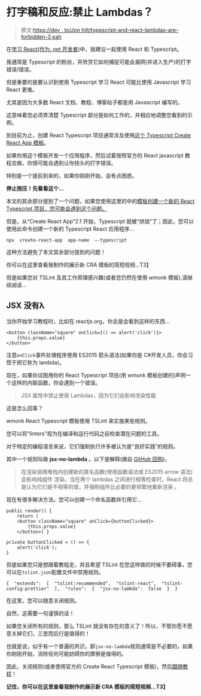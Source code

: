# 打字稿和反应:禁止 Lambdas？

> 原文:[https://dev . to/Jon hilt/typescript-and-react-lambdas-are-forbidden-3 eah](https://dev.to/jonhilt/typescript-and-react-lambdas-are-forbidden-3eah)

在[学习 React(作为. net 开发者)](https://dev.to/jonhilt/diary-of-a-net-developer---learning-react-4o5f)中，我建议一起使用 React 和 Typescript。

我通常是 Typescript 的粉丝，并欣赏它如何捕捉可能会漏网(并进入生产)的打字错误/错误。

但是重要的是要认识到使用 Typescript 学习 React 可能比使用 Javascript 学习 React 更难。

尤其是因为大多数 React 文档、教程、博客帖子都是用 Javascript 编写的。

这意味着您必须弄清楚 Typescript 部分是如何工作的，并相应地调整您看到的示例。

到目前为止，创建 React Typescript 项目通常涉及使用[这个 Typescript Create React App 模板](https://github.com/wmonk/create-react-app-typescript)。

如果你用这个模板开发一个应用程序，然后试着按照官方的 React javascript 教程去做，你很可能会遇到让你挠头的打字错误。

特别是一个提前到来的，如果你刚刚开始，会有点困惑。

**停止按压！先看看这个...**

本文的其余部分提到了一个问题，如果您使用这里的中的[模板创建一个新的 React Typescript 项目，您可能会遇到这个问题。](https://github.com/wmonk/create-react-app-typescript)

但是，从“Create React App”2.1 开始，Typescript 就被“烘焙”了；因此，您可以使用此命令创建一个新的 Typescript React 应用程序...

```
npx  create-react-app  app-name  —-typescript 
```

这种方法避免了本文其余部分提到的问题！

你可以在这里查看我制作的展示新 CRA 模板的简短视频...T3】

但是如果您对 TSLint 及其工作原理感兴趣(或者您仍然在使用 wmonk 模板),请继续阅读...

## [](#jsx-no-lambda)JSX 没有λ

当你开始学习教程时，比如在 reactjs.org，你总是会看到这样的东西...

```
<button className="square" onClick={() => alert('click')}>
    {this.props.value}
</button> 
```

注意`onClick`事件处理程序使用 ES2015 箭头语法(如果你是 C#开发人员，你会习惯于把它称为 lambda)。

现在，如果你试图用你的 React Typescript 项目(用 wmonk 模板创建的)声明一个这样的内联函数，你会遇到一个错误。

> JSX 属性中禁止使用 Lambdas，因为它们会影响渲染性能

这是怎么回事？

wmonk React Typescript 模板使用 TSLint 来实施某些规则。

您可以将“linters”视为在编译和运行代码之前检查潜在问题的工具。

对于特定的编程语言来说，它们强制执行许多被认为是“良好实践”的规则。

其中一个规则叫做 **jsx-no-lambda** 。以下是解释(摘自 [GitHub 回购](https://github.com/palantir/tslint-react))。

> 在渲染调用堆栈内创建新的匿名函数(使用函数语法或 ES2015 arrow 语法)会影响纯组件
> 渲染。当在两个 lambdas 之间进行相等检查时，React 将总是认为它们是不相等的值，并强制组件比必要的更频繁地重新渲染
> 。

现在有很多解决方法。您可以创建一个命名函数并引用它...

```
public render() {
    return (
    <button className="square" onClick={buttonClicked}>
        {this.props.value}
    </button>) }

private buttonClicked = () => {
    alert('click');
} 
```

但是如果您只是想跟着教程走，并且希望 TSLint 在您这样做的时候不要碍事，您可以在`tslint.json`配置文件中禁用规则。

```
{  "extends":  [  "tslint:recommended",  "tslint-react",  "tslint-config-prettier"  ],  "rules":  {  "jsx-no-lambda":  false  }  } 
```

在这里，您可以随意关闭规则。

自然，这需要一句谨慎的话！

如果您关闭所有的规则，那么 TSLint 就没有存在的意义了！所以，不管你愿不愿意关掉它们，三思而后行是值得的！

也就是说，似乎有一个普遍的共识，即`jsx-no-lambda`规则通常是不必要的，如果你刚刚开始，消除任何可能妨碍你的摩擦是值得的。

因此，关闭规则(或者使用官方的 Create React Typescript 模板)，然后[跟随教程](https://reactjs.org/tutorial/tutorial.html)！

**记住，你可以在这里查看我制作的展示新 CRA 模板的简短视频...T3】**